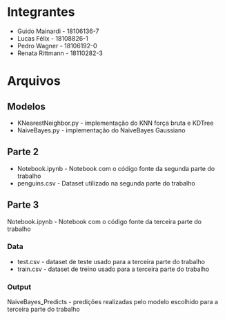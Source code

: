 # Integrantes
* Guido Mainardi  - 18106136-7
* Lucas Félix     - 18108826-1
* Pedro Wagner    - 18106192-0
* Renata Rittmann - 18110282-3



# Arquivos

## Modelos
* KNearestNeighbor.py - implementação do KNN força bruta e KDTree
* NaiveBayes.py       - implementação do NaiveBayes Gaussiano


## Parte 2
* Notebook.ipynb       - Notebook com o código fonte da segunda parte do trabalho
* penguins.csv         - Dataset utilizado na segunda parte do trabalho


## Parte 3
Notebook.ipynb        - Notebook com o código fonte da terceira parte do trabalho

### Data
* test.csv            - dataset de teste usado para a terceira parte do trabalho
* train.csv           - dataset de treino usado para a terceira parte do trabalho

### Output
NaiveBayes_Predicts   - predições realizadas pelo modelo escolhido para a terceira parte do trabalho
